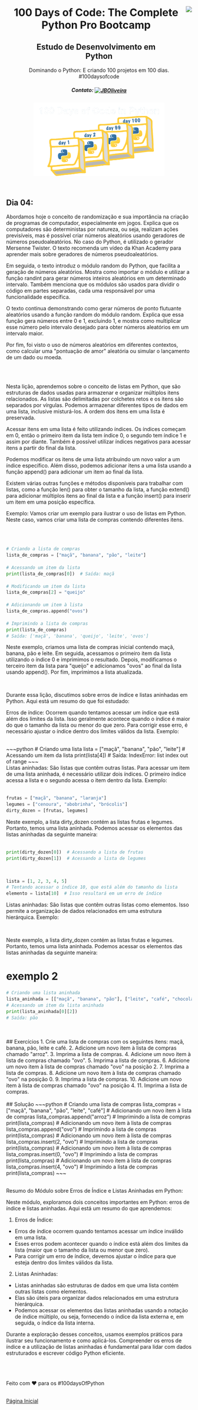 <div align="center">
<a href="https://github.com/oliveiradg" target="_blank"><img align="right" height="100" src="https://cdn.jsdelivr.net/gh/devicons/devicon/icons/python/python-original-wordmark.svg" /></a>




<h1>100 Days of Code: The Complete Python Pro Bootcamp</h1>

<h2>Estudo de Desenvolvimento em <br> Python</h2>

<p>Dominando o Python: E criando 100 projetos em 100 dias. 
<br>
#100daysofcode

##### Contato: <a href="https://www.linkedin.com/in/joaooliveiradg/" target="blank"><img align="center" src="https://cdn.jsdelivr.net/gh/devicons/devicon/icons/linkedin/linkedin-original.svg" alt="JBOliveira" height="20" width="20" /></a> 

  
</p>




<div align= "center">



<a href="https://github.com/oliveiradg" target="_blank"><img align="center" height="200" src="../images/100daysPython-removebg.png" /></a>
</div>
<br>

</div>
</div>

## Dia 04:

Abordamos hoje o conceito de randomização e sua importância na criação de programas de computador, especialmente em jogos. Explica que os computadores são deterministas por natureza, ou seja, realizam ações previsíveis, mas é possível criar números aleatórios usando geradores de números pseudoaleatórios. No caso do Python, é utilizado o gerador Mersenne Twister. O texto recomenda um vídeo da Khan Academy para aprender mais sobre geradores de números pseudoaleatórios.

Em seguida, o texto introduz o módulo random do Python, que facilita a geração de números aleatórios. Mostra como importar o módulo e utilizar a função randint para gerar números inteiros aleatórios em um determinado intervalo. Também menciona que os módulos são usados para dividir o código em partes separadas, cada uma responsável por uma funcionalidade específica.

O texto continua demonstrando como gerar números de ponto flutuante aleatórios usando a função random do módulo random. Explica que essa função gera números entre 0 e 1, excluindo 1, e mostra como multiplicar esse número pelo intervalo desejado para obter números aleatórios em um intervalo maior.

Por fim, foi visto o uso de números aleatórios em diferentes contextos, como calcular uma "pontuação de amor" aleatória ou simular o lançamento de um dado ou moeda.

<br>
<br>

Nesta lição, aprendemos sobre o conceito de listas em Python, que são estruturas de dados usadas para armazenar e organizar múltiplos itens relacionados. As listas são delimitadas por colchetes retos e os itens são separados por vírgulas. Podemos armazenar diferentes tipos de dados em uma lista, inclusive misturá-los. A ordem dos itens em uma lista é preservada.

Acessar itens em uma lista é feito utilizando índices. Os índices começam em 0, então o primeiro item da lista tem índice 0, o segundo tem índice 1 e assim por diante. Também é possível utilizar índices negativos para acessar itens a partir do final da lista.

Podemos modificar os itens de uma lista atribuindo um novo valor a um índice específico. Além disso, podemos adicionar itens a uma lista usando a função append() para adicionar um item ao final da lista.

Existem várias outras funções e métodos disponíveis para trabalhar com listas, como a função len() para obter o tamanho da lista, a função extend() para adicionar múltiplos itens ao final da lista e a função insert() para inserir um item em uma posição específica.

Exemplo:
Vamos criar um exemplo para ilustrar o uso de listas em Python. Neste caso, vamos criar uma lista de compras contendo diferentes itens.

<br>

~~~python

# Criando a lista de compras
lista_de_compras = ["maçã", "banana", "pão", "leite"]

# Acessando um item da lista
print(lista_de_compras[0])  # Saída: maçã

# Modificando um item da lista
lista_de_compras[2] = "queijo"

# Adicionando um item à lista
lista_de_compras.append("ovos")

# Imprimindo a lista de compras
print(lista_de_compras)
# Saída: ['maçã', 'banana', 'queijo', 'leite', 'ovos']

~~~

Neste exemplo, criamos uma lista de compras inicial contendo maçã, banana, pão e leite. Em seguida, acessamos o primeiro item da lista utilizando o índice 0 e imprimimos o resultado. Depois, modificamos o terceiro item da lista para "queijo" e adicionamos "ovos" ao final da lista usando append(). Por fim, imprimimos a lista atualizada.

<br>

Durante essa lição, discutimos sobre erros de índice e listas aninhadas em Python. Aqui está um resumo do que foi estudado:

Erros de índice: Ocorrem quando tentamos acessar um índice que está além dos limites da lista. Isso geralmente acontece quando o índice é maior do que o tamanho da lista ou menor do que zero. Para corrigir esse erro, é necessário ajustar o índice dentro dos limites válidos da lista.
Exemplo:

<br>
~~~python
# Criando uma lista
lista = ["maçã", "banana", "pão", "leite"]
# Acessando um item da lista
print(lista[4])
# Saída: IndexError: list index out of range
~~~
<br>
Listas aninhadas: São listas que contêm outras listas. Para acessar um item de uma lista aninhada, é necessário utilizar dois índices. O primeiro índice acessa a lista e o segundo acessa o item dentro da
lista.
Exemplo:

~~~python

frutas = ["maçã", "banana", "laranja"]
legumes = ["cenoura", "abobrinha", "brócolis"]
dirty_dozen = [frutas, legumes]

~~~

Neste exemplo, a lista dirty_dozen contém as listas frutas e legumes. Portanto, temos uma lista aninhada. Podemos acessar os elementos das listas aninhadas da seguinte maneira:

~~~python

print(dirty_dozen[0])  # Acessando a lista de frutas
print(dirty_dozen[1])  # Acessando a lista de legumes

~~~


<br>

~~~python
lista = [1, 2, 3, 4, 5]
# Tentando acessar o índice 10, que está além do tamanho da lista
elemento = lista[10]  # Isso resultará em um erro de índice

~~~

Listas aninhadas: São listas que contêm outras listas como elementos. Isso permite a organização de dados relacionados em uma estrutura hierárquica.
Exemplo:



<br>

Neste exemplo, a lista dirty_dozen contém as listas frutas e legumes. Portanto, temos uma lista aninhada. Podemos acessar os elementos das listas aninhadas da seguinte maneira:


# exemplo 2
~~~python
# Criando uma lista aninhada
lista_aninhada = [["maçã", "banana", "pão"], ["leite", "café", "chocolate"]]
# Acessando um item da lista aninhada
print(lista_aninhada[0][2])
# Saída: pão
~~~
<br>
<br>
## Exercícios
1. Crie uma lista de compras com os seguintes itens: maçã, banana, pão, leite e café.
2. Adicione um novo item à lista de compras chamado "arroz".
3. Imprima a lista de compras.
4. Adicione um novo item à lista de compras chamado "ovo".
5. Imprima a lista de compras.
6. Adicione um novo item à lista de compras chamado "ovo" na posição 2.
7. Imprima a lista de compras.
8. Adicione um novo item à lista de compras chamado "ovo" na posição 0.
9. Imprima a lista de compras.
10. Adicione um novo item à lista de compras chamado "ovo" na posição 4.
11. Imprima a lista de compras.

<br>
<br>
## Solução
~~~python
# Criando uma lista de compras
lista_compras = ["maçã", "banana", "pão", "leite", "café"]
# Adicionando um novo item à lista de compras
lista_compras.append("arroz")
# Imprimindo a lista de compras
print(lista_compras)
# Adicionando um novo item à lista de compras
lista_compras.append("ovo")
# Imprimindo a lista de compras
print(lista_compras)
# Adicionando um novo item à lista de compras
lista_compras.insert(2, "ovo")
# Imprimindo a lista de compras
print(lista_compras)
# Adicionando um novo item à lista de compras
lista_compras.insert(0, "ovo")
# Imprimindo a lista de compras
print(lista_compras)
# Adicionando um novo item à lista de compras
lista_compras.insert(4, "ovo")
# Imprimindo a lista de compras
print(lista_compras)
~~~
<br>
<br>


Resumo do Módulo sobre Erros de Índice e Listas Aninhadas em Python:

Neste módulo, exploramos dois conceitos importantes em Python: erros de índice e listas aninhadas. Aqui está um resumo do que aprendemos:

1. Erros de Índice:
- Erros de índice ocorrem quando tentamos acessar um índice inválido em uma lista.
- Esses erros podem acontecer quando o índice está além dos limites da lista (maior que o tamanho da lista ou menor que zero).
- Para corrigir um erro de índice, devemos ajustar o índice para que esteja dentro dos limites válidos da lista.

2. Listas Aninhadas:
- Listas aninhadas são estruturas de dados em que uma lista contém outras listas como elementos.
- Elas são úteis para organizar dados relacionados em uma estrutura hierárquica.
- Podemos acessar os elementos das listas aninhadas usando a notação de índice múltiplo, ou seja, fornecendo o índice da lista externa e, em seguida, o índice da lista interna.

Durante a exploração desses conceitos, usamos exemplos práticos para ilustrar seu funcionamento e como aplicá-los. Compreender os erros de índice e a utilização de listas aninhadas é fundamental para lidar com dados estruturados e escrever código Python eficiente.

 



<br>
<br>
<br>
Feito com ❤ para os #100daysOfPython 
<br>
<br>

<a href="../readme.md">Página Inicial</a> 


